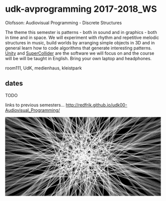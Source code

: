 udk-avprogramming 2017-2018_WS
=========================

Olofsson: Audiovisual Programming - Discrete Structures

The theme this semester is patterns - both in sound and in graphics - both in time and in space. We will experiment with rhythm and repetitive melodic structures in music, build worlds by arranging simple objects in 3D and in general learn how to code algorithms that generate interesting patterns. [Unity](http://unity3d.com) and [SuperCollider](http://supercollider.github.io) are the software we will focus on and the course will be will be taught in English. Bring your own laptop and headphones.

room111, UdK, medienhaus, kleistpark

dates
-----

TODO

links to previous semesters... <http://redfrik.github.io/udk00-Audiovisual_Programming/>

![Discrete_Structures](Discrete_Structures.png?raw=true "Discrete_Structures")
